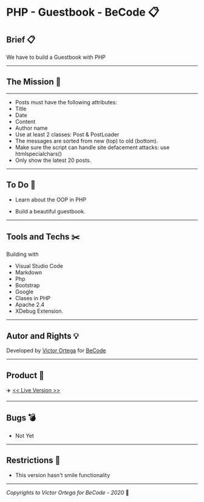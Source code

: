 # PHP - Guestbook - BeCode :clipboard:

## Brief :clipboard:

We have to build a Guestbook with PHP

---

## The Mission :speech_balloon:

---

- Posts must have the following attributes:
- Title
- Date
- Content
- Author name
- Use at least 2 classes: Post & PostLoader
- The messages are sorted from new (top) to old (bottom).
- Make sure the script can handle site defacement attacks: use htmlspecialchars()
- Only show the latest 20 posts.

---

## To Do :construction:

- Learn about the OOP in PHP

- Build a beautiful guestbook.

---

## Tools and Techs :scissors:

Building with

- Visual Studio Code
- Markdown
- Php
- Bootstrap
- Google
- Clases in PHP
- Apache 2.4
- XDebug Extension.

---

## Autor and Rights :bulb:

Developed by [Victor Ortega](https://github.com/ortegaVictorBe) for [BeCode](https://becode.org/)

---

## Product :floppy_disk:

:airplane: [<< Live Version >>][address1]

[address1]: https://guestbook-php-ortega.herokuapp.com/

---

## Bugs :bomb:

- Not Yet

---

## Restrictions :eyes:

- This version hasn't smile functionality

---

_Copyrights to Victor Ortega for BeCode - 2020_ :memo:
